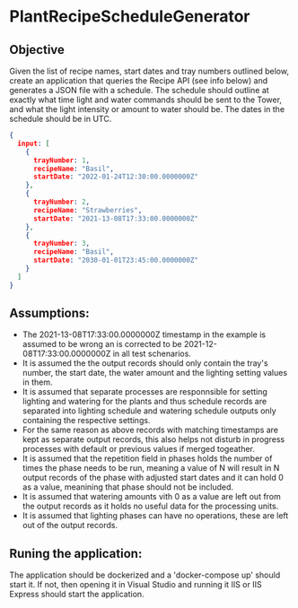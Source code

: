 # PlantRecipeScheduleGenerator

## Objective
Given the list of recipe names, start dates and tray numbers outlined below, create an application that queries the Recipe API (see info below) and generates a JSON file with a schedule.
The schedule should outline at exactly what time light and water commands should be sent to the Tower, and what the light intensity or amount to water should be.
The dates in the schedule should be in UTC.
```json
{
  input: [
    {
      trayNumber: 1,
      recipeName: "Basil",
      startDate: "2022-01-24T12:30:00.0000000Z"
    },
    {
      trayNumber: 2,
      recipeName: "Strawberries",
      startDate: "2021-13-08T17:33:00.0000000Z"
    },
    {
      trayNumber: 3,
      recipeName: "Basil",
      startDate: "2030-01-01T23:45:00.0000000Z"
    }
  ]
}
```

## Assumptions:
- The 2021-13-08T17:33:00.0000000Z timestamp in the example is assumed to be wrong an is corrected to be 2021-12-08T17:33:00.0000000Z in all test schenarios.
- It is assumed the the output records should only contain the tray's number, the start date, the water amount and the lighting setting values in them.
- It is assumed that separate processes are responnsible for setting lighting and watering for the plants and thus schedule records are separated into lighting schedule and watering schedule outputs only containing the respective settings.
- For the same reason as above records with matching timestamps are kept as separate output records, this also helps not disturb in progress processes with default or previous values if merged togeather.
- It is assumed that the repetition field in phases holds the number of times the phase needs to be run, meaning a value of N will result in N output records of the phase with adjusted start dates and it can hold 0 as a value, meanining that phase should not be included.
- It is assumed that watering amounts vith 0 as a value are left out from the output records as it holds no useful data for the processing units.
- It is assumed that lighting phases can have no operations, these are left out of the output records.

## Runing the application:
The application should be dockerized and a 'docker-compose up' should start it.
If not, then opening it in Visual Studio and running it IIS or IIS Express should start the application.